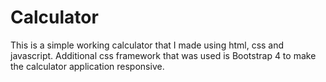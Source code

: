 # Calculator

This is a simple working calculator that I made using html, css and javascript.
Additional css framework that was used is Bootstrap 4 to make the calculator application responsive.
